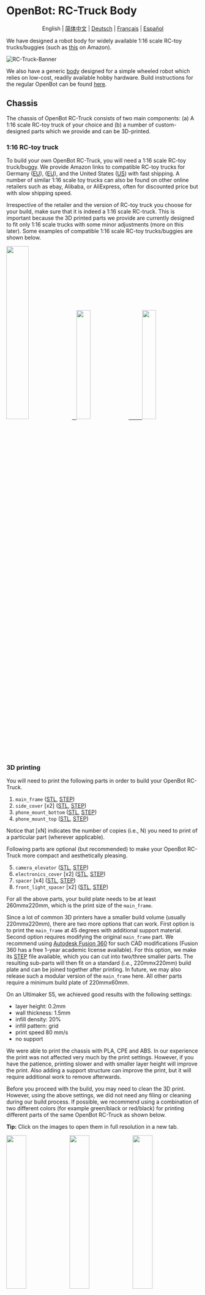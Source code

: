 # OpenBot: RC-Truck Body

<p align="center">
  <span>English</span> |
  <a href="README.zh-CN.md">简体中文</a> |
  <a href="README.de-DE.md">Deutsch</a> |
  <a href="README.fr-FR.md">Français</a> |
  <a href="README.es-ES.md">Español</a>
</p>

We have designed a robot body for widely available 1:16 scale RC-toy trucks/buggies (such as [this](https://www.amazon.de/dp/B00M3J7DJW) on Amazon).

![RC-Truck-Banner](/docs/images/rc-truck-banner.jpg)

We also have a generic [body](/body/) designed for a simple wheeled robot which relies on low-cost, readily available hobby hardware. Build instructions for the regular OpenBot can be found [here](/body/README.md). 

## Chassis

The chassis of OpenBot RC-Truck consists of two main components: (a) A 1:16 scale RC-toy truck of your choice and (b) a number of custom-designed parts which we provide and can be 3D-printed.

### 1:16 RC-toy truck

To build your own OpenBot RC-Truck, you will need a 1:16 scale RC-toy truck/buggy. We provide Amazon links to compatible RC-toy trucks for Germany ([EU](https://www.amazon.de/dp/B00M3J7DJW)), ([EU](https://www.amazon.de/dp/B088FGVYNW)), and the United States ([US](https://www.amazon.com/gp/product/B09C8XMPQ9)) with fast shipping. A number of similar 1:16 scale toy trucks can also be found on other online retailers such as ebay, Alibaba, or AliExpress, often for discounted price but with slow shipping speed. 

Irrespective of the retailer and the version of RC-toy truck you choose for your build, make sure that it is indeed a 1:16 scale RC-truck. This is important because the 3D printed parts we provide are currently designed to fit only 1:16 scale trucks with some minor adjustments (more on this later). Some examples of compatible 1:16 scale RC-toy trucks/buggies are shown below.

<p float="left">
  <a href="https://www.amazon.de/dp/B00M3J7DJW" target="_blank"> <img src="/docs/images/rc_toy_1.jpg" width="34%" /> &nbsp
  </a>
  <a href="https://www.amazon.com/gp/product/B09C8XMPQ9" target="_blank"> <img src="/docs/images/rc_toy_2.jpg" width="27%" /> &nbsp &nbsp &nbsp &nbsp
  </a>
  <a href="https://www.amazon.de/dp/B088FGVYNW" target="_blank"> <img src="/docs/images/rc_toy_3.jpg" width="27%" />
  </a>
</p>


### 3D printing

You will need to print the following parts in order to build your OpenBot RC-Truck.

1) ```main_frame``` ([STL](cad/rc_truck_body/main_frame.stl), [STEP](cad/rc_truck_body/main_frame.step))
2) ```side_cover``` \[x2\] ([STL](cad/rc_truck_body/side_cover.stl), [STEP](cad/rc_truck_body/side_cover.step))
3) ```phone_mount_bottom``` ([STL](../phone_mount/phone_mount_bottom.stl), [STEP](../phone_mount/phone_mount_bottom.step))
4) ```phone_mount_top``` ([STL](../phone_mount/phone_mount_top.stl), [STEP](../phone_mount/phone_mount_top.step))

Notice that \[xN\] indicates the number of copies (i.e., N) you need to print of a particular part (wherever applicable).

Following parts are optional (but recommended) to make your OpenBot RC-Truck more compact and aesthetically pleasing.

5) ```camera_elevator``` ([STL](cad/rc_truck_body/camera_elevator.stl), [STEP](cad/rc_truck_body/camera_elevator.step))
6) ```electronics_cover``` \[x2\] ([STL](cad/rc_truck_body/electronics_cover.stl), [STEP](cad/rc_truck_body/electronics_cover.step))
7) ```spacer``` \[x4\] ([STL](cad/rc_truck_body/spacer.stl), [STEP](cad/rc_truck_body/spacer.step))
8) ```front_light_spacer``` \[x2\] ([STL](cad/rc_truck_body/front_light_spacer.stl), [STEP](cad/rc_truck_body/front_light_spacer.step))

For all the above parts, your build plate needs to be at least 260mmx220mm, which is the print size of the ```main_frame```.

Since a lot of common 3D printers have a smaller build volume (usually 220mmx220mm), there are two more options that can work. 
First option is to print the ```main_frame``` at 45 degrees with additional support material. 
Second option requires modifying the original ```main_frame``` part. We recommend using [Autodesk Fusion 360](https://www.autodesk.com/products/fusion-360/overview) for such CAD modifications (Fusion 360 has a free 1-year academic license available). 
For this option, we make its [STEP](/body/cad/rc_truck_body/main_frame.step) file available, which you can cut into two/three smaller parts. 
The resulting sub-parts will then fit on a standard (i.e., 220mmx220mm) build plate and can be joined together after printing. 
In future, we may also release such a modular version of the ```main_frame``` here. All other parts require a minimum build plate of 220mmx60mm.

On an Ultimaker S5, we achieved good results with the following settings:

- layer height: 0.2mm
- wall thickness: 1.5mm
- infill density: 20%
- infill pattern: grid
- print speed 80 mm/s
- no support

We were able to print the chassis with PLA, CPE and ABS. In our experience the print was not affected very much by the print settings. However, if you have the patience, printing slower and with smaller layer height will improve the print. Also adding a support structure can improve the print, but it will require additional work to remove afterwards.

Before you proceed with the build, you may need to clean the 3D print. However, using the above settings, we did not need any filing or cleaning during our build process. If possible, we recommend using a combination of two different colors (for example green/black or red/black) for printing different parts of the same OpenBot RC-Truck as shown below. 

**Tip:** Click on the images to open them in full resolution in a new tab.

<p float="left">
  <img src="/docs/images/3d_print_rc_1.png" width="32%" />
  <img src="/docs/images/3d_print_rc_2.png" width="32%" /> 
  <img src="/docs/images/3d_print_rc_3.png" width="32%" />
</p>


## Assembly

While it is possible to build your OpenBot RC-Truck with a DIY approach similar to the regular OpenBot (see DIY build components and instructions for OpenBot [here](/body/README.md)), we recommend using the OpenBot [custom PCB](/body/pcb) for building and assembling the OpenBot RC-Truck. This option is recommended if you desire a cleaner build or want to build multiple OpenBot RC-Trucks. An additional advantage of using our [custom PCB](/body/pcb) is that you can use the same components to build and switch between different OpenBot bodies.

### Bill of materials

OpenBot RC-Truck mainly relies on readily available hobby electronics. We provide Amazon links for Germany (EU) and the United States (US) with fast shipping. If you have the patience to wait a bit longer, you can also get the components a lot cheaper from AliExpress (AE). You will need the following components.

#### Required components

- 1x RC-toy truck/buggy ([EU](https://www.amazon.de/dp/B00M3J7DJW), [EU](https://www.amazon.de/dp/B088FGVYNW), [US](https://www.amazon.com/gp/product/B09C8XMPQ9))
- 1x Arduino Nano ([EU](https://www.amazon.de/dp/B01MS7DUEM), [US](https://www.amazon.com/dp/B00NLAMS9C), [AE](https://www.aliexpress.com/item/32866959979.html))
- 1x OpenBot [Custom PCB](/body/pcb)
- 1x USB OTG cable ([EU](https://www.amazon.de/gp/product/B075M4CQHZ) ,[US](https://www.amazon.com/dp/B07LBHKTMM), [AE](https://www.aliexpress.com/item/10000330515850.html))
- 1x spring or rubber band ([EU](https://www.amazon.de/gp/product/B01N30EAZO/), [US](https://www.amazon.com/dp/B008RFVWU2), [AE](https://www.aliexpress.com/item/33043769059.html))
- 6x M3x25 screw ([EU](https://www.amazon.de/dp/B07KFL3SSV), [US](https://www.amazon.com/dp/B07WJL3P3X), [AE](https://www.aliexpress.com/item/4000173341865.html))
- 6x M3 nut ([EU](https://www.amazon.de/dp/B07JMF3KMD), [US](https://www.amazon.com/dp/B071NLDW56), [AE](https://www.aliexpress.com/item/32977174437.html))
- Dupont cables ([EU](https://www.amazon.de/dp/B07KYHBVR7), [US](https://www.amazon.com/dp/B07GD2BWPY), [AE](https://www.aliexpress.com/item/4000766001685.html))

#### Optional components

- 1x Ultrasonic Sensor ([EU](https://www.amazon.de/dp/B00LSJWRXU), [US](https://www.amazon.com/dp/B0852V181G/), [AE](https://www.aliexpress.com/item/32713522570.html))
- 2x On/Off Switch ([EU](https://www.amazon.de/dp/B07QB22J62), [US](https://www.amazon.com/dp/B01N2U8PK0), [AE](https://www.aliexpress.com/item/1000005699023.html))
- 4x Orange LED 5mm ([EU](https://www.amazon.de/gp/product/B01NCL0UTQ), [US](https://www.amazon.com/dp/B077XD7MVB), [AE](https://www.aliexpress.com/item/4000329069943.html))
- 4x Red LED 5mm ([EU](https://www.amazon.de/dp/B083HN3CLY), [US](https://www.amazon.com/dp/B077X95F7C), [AE](https://www.aliexpress.com/item/4000329069943.html))
- 2x White LED lamps ([EU](https://www.amazon.de/-/en/gp/product/B06XTQSZDX), [US](https://www.amazon.com/gp/product/B01N2UPAD8), [AE](https://de.aliexpress.com/item/1005002991235830.html))
- Variable Resistor for LEDs ([EU](https://www.amazon.de/gp/product/B081TXJJGV), [US](https://www.amazon.com/dp/B0711MB4TL), [AE](https://de.aliexpress.com/item/1005003610664176.html))


### Build instructions

**Tip:** Click on the images to open them in full resolution in a new tab.

1. Disassemble the RC-toy truck. Remove its top cover and unscrew the four mouting pins from the base as shown in the figures below. Keep all four mounting pins and their respective screws safe, since you will be using them to mount the ```main_frame``` onto the RC-Truck body after all the wiring is done. All compatible RC-toy trucks come with two motors: one for throttle and the other for steering, a speed controller (with a built-in 5-7V UBEC) for the throttle motor, and a 2S 7.4V LiPo battery pack. Unmount and remove the battery pack from the base of the truck and recharge it with the charger that came with the truck. Expose/losen the wire connectors for both motors as well as the UBEC output from the speed controller. In our case, the UBEC output was 6V.
    <p float="left">
      <img src="/docs/images/rc_truck_disassembly_1.JPG" width="32%" />
      <img src="/docs/images/rc_truck_disassembly_2.JPG" width="32%" /> 
      <img src="/docs/images/rc_truck_disassembly_3.JPG" width="32%" />
    </p>
2. Notice that the two dimensions d1 amd d2 (as shown below) on the ```main_frame``` are dependent on the model of the RC-toy truck used. We designed our ```main_frame``` part for [this](https://www.amazon.de/dp/B00M3J7DJW) RC-toy truck model. Based on what (1:16 scale) truck you use, you may need to adjust these dimensions slightly using the ```main_frame``` [STEP](/body/cad/rc_truck_body/main_frame.step) file. We recommend using [Autodesk Fusion 360](https://www.autodesk.com/products/fusion-360/overview) for such CAD modifications (Fusion 360 has a free 1-year academic license available). Also, note that the small wedge/triangle on the ```main_frame``` represents the forward direction.
    <p float="left">
      <img src="/docs/images/main-frame-dimensions.png" width="32%" />
      <img src="/docs/images/main-frame-direction.png" width="32%" />
    </p>   
3. (Optional) Install the ON/OFF switch for powering the robot. You can simply do this by cutting the positive wire that goes from speed controller to the battery and soldering the switch in-between the two split parts of this wire. Please ensure that the switch connectors are insulated via shrink tube or electric tape and the power cable is long enough so that the switch can fit through the rectangular opening on the back side of the ```main_frame``` after assembly (see the figure below).
    <p float="left">
      <img src="/docs/images/main-frame-switch.png" width="32%" />
      <img src="/docs/images/switch-power.jpg" width="32%" />
    </p>
4. (Optional) Install the ultrasonic sensor through the front grill of the ```main_frame```. You can use hot glue to keep it in place if needed. Gently push the connector into a straight position before putting it in place. This will make accessing the connector easier after assembly. Run the dupont cables from the ultrasonic connector all the way back to the rectangular opening on the back side of the ```main_frame```.
    <p float="left">
      <img src="/docs/images/install-ultrasonic-1.png" width="32%" />
      <img src="/docs/images/ultrasonic-sensor.jpg" width="32%" />
      <img src="/docs/images/install-ultrasonic-2.png" width="32%" />
    </p>
5. (Optional) Install the orange LEDs for the indicator signals both at front and back of the ```main_frame```. You can use hot glue to keep them in place if needed. For each side i.e., left and right, you need to connect the front and back LEDs in parallel. To achieve this, simply connect their positive and negative terminals together respectively. Similar to the ultrasonic sensor cable, run the postive and negative dupont cables from both left and right indicator signals all the way back to the rectangular opening on the back side of the ```main_frame``` where they will connect to their respective indicator signal pins (both +ve and -ve) on the PCB. 
    <p float="left">
      <img src="/docs/images/insert-leds-orange-1.png" width="32%" />
      <img src="/docs/images/orange-led.jpg" width="32%" />
      <img src="/docs/images/insert-leds-orange-2.png" width="32%" />
    </p>
**Tip:** To avoid cluttering and potential grounding mistakes during wiring, it is recommended to form a unified ground loop for the negative terminals of all the LEDs. This simply means running a wire underneath the ```main_frame``` which connects all the negative terminals of the LEDs. This ground loop can then be connected to the Arduino Nano ground pin using a single dupont cable, which is run to the rectangular opening on the back side of the ```main_frame```.

6. (Optional) Install the front LED lamps. You can use hot glue to keep the base in place and screw the lamp into its respective base through the front opening on each side. Connect both front LED lamps in parallel by connecting their positive and negative terminals together respectively. Since these lamps operate on 6V, you can connect them directly to the UBEC output by their positive terminals. Connect the negative terminals to the ground loop (see the tip above). The internal resistance of these LEDs is fairly high so there is no need to add any external resistance. After installing the LED lamps, insert and hot glue the two ```front_light_spacers``` on each side to lock the LEDs in place.
    <p float="left">
      <img src="/docs/images/insert-lamps-1.png" width="32%" />
      <img src="/docs/images/led-lamp-wiring.jpg" width="32%" />
      <img src="/docs/images/add_front_light_spacer.png" width="32%" />
    </p>
7. (Optional) Install the Red LEDs for rear lights. You can use hot glue to keep them in place if needed. Connect all four Red LEDs in parallel; i.e., connect their positive and negative terminals together repectively. The negative terminals will go to the ground, while the positive terminals will be collectively connected to the UBEC output via an appropriate voltage divider (see the next step for details on voltage divider construction). 
    <p float="left">
      <img src="/docs/images/insert-leds-red.png" width="32%" />
      <img src="/docs/images/red-led.jpg" width="32%" />
    </p>
8. (Optional) Install the voltage divider for rear Red LEDs. Most color LEDs (e.g. Red, Orange, Yellow etc.) operate on 2-3V and not the traditional 5V, which is the normal operating voltage of the Arduino Nano. Therefore, a voltage divider is needed in order to operate these LEDs safely. For indicator signals, we already have a built-in voltage divider in our custom PCB. So, you do not need to do anything for using the indicator signal (i.e., orange) LEDs. However, if you choose to add rear light i.e., Red LEDs as well, then an external voltage divider is required for them. We recommend using a variable resistor of 10kΩ or higher for making your voltage divider. Based on your UBEC output voltage (6V in our case), you need to set up a voltage divider with 2-3V output. This can be done by applying the UBEC output on the external ends of the resistor and by turning the screw on its top and monitoring the output voltage using a digital multimeter in between the ground and the middle terminal (see figure below). Once the output voltage of the variable resistance i.e., the voltage divider is set to the appropriate 2-3V range, lock its screw in place using some hot glue and fix its position underneath the ```main_frame``` in a convenient position.
    <p float="left">
      <img src="/docs/images/variable-resistor.jpg" width="32%" />
      <img src="/docs/images/voltage-divider-animation.png" width="32%" />
    </p>
9. (Optional) You can also use a single or two separate ON/OFF switches for turning the front and rear LEDs ON and OFF. Please follow instructions in Step 3 to install a switch (or multiple switches) for this purpose.
10. Now you are almost done with the wiring of the robot. At this point, take some time to ensure that all wires and connections underneath the ```main_frame``` are correct and well insulated using either shrink tube or electric tape. Use hot glue to keep any loose wires in place so they do not come in contact with the wheels or any moving parts of the robot after assembly. Make sure all cables from motors, speed controller UBEC, LEDs, and ultrasonic sensor can freely make it out of the rectangular opening on the back side of the ```main_frame```.
11. Mount the ```phone_mount_bottom``` to the ```main_frame``` using two M3x25 screws and nuts. Optionally, you can insert one or more ```camera_elevators``` in between if you would like to adjust the vertical height of your phone mount. If you use a ```camera_elevator``` you will need M3x35 or longer screws for mounting the phone mount onto the ```main_frame```.
    <p float="left">
      <img src="/docs/images/add_phone_mount_bottom.png" width="32%" />
      <img src="/docs/images/add_phone_mount_bottom_elevator.png" width="32%" /> 
    </p>
10. Insert the ```phone_mount_top``` and install the spring or rubber band.
    <p float="left">
      <img src="/docs/images/add_phone_mount_top.png" width="32%" />
    </p>
11. Insert the two ```side_covers``` into their respective slots.
    <p float="left">
      <img src="/docs/images/add_side_covers.png" width="32%" />
      <img src="/docs/images/add_side_covers_2.png" width="32%" />
    </p>    
12. Mount the ```main_frame``` onto the RC-Truck body using the four mounting pins and their respective screws. Make sure all cable connectors and the power switch for the robot are accessible through the rectangular opening on the back side of the ```main_frame``` for PCB connections. Pull out the battery connector from the triangular opening on the front of the ```main_frame```.
    <p float="left">
      <img src="/docs/images/add_main_frame_1.JPG" width="32%" />
      <img src="/docs/images/add_main_frame_2.png" width="32%" />
      <img src="/docs/images/add_main_frame_3.JPG" width="32%" />
    </p>
12. Mount the PCB with four M3x25 screws and nuts with four ```spacers``` in between on the back side of ```main_frame```. Mount the Arduino Nano onto the PCB and attach the USB OTG cable to the Arduino Nano's USB port.
    <p float="left">
      <img src="/docs/images/pcb_assembly.JPG" width="32%" />
    </p>
13. Connect the ultrasonic sensor cables to the connector marked "sonar" on the PCB. Make sure the +ve/-ve polarity and the data lines are correctly matched between the sensor and the PCB ports.
14. Connect the left and right indicator LED cables to their respective indicator signal connectors on the PCB. Ensure the correct polarity of +ve and -ve LED terminals.
15. Connect the UBEC output (+6V) to the Vin pin of the Arduino Nano (optional, Arduino can also be powered by phone), and the UBEC GND to the Arduino GND pin (next to Vin).
16. Connect the UBEC output (+6V) to the +ve terminals of the steering servo, the front LED lamps, and the rear Red LEDs through the voltage divider.
17. Connect the ground cable of the steering servo to the GND pin of Arduino as well.
18. Connect the PWM cable of the throttle servo (from the speed controller) to pin A0 on the Arduino Nano or PCB breakout.
19. Connect the PWM cable of the steering servo to pin A1 on the Arduino Nano or PCB breakout.
**Tip:** If you have created a unified ground loop for the LED wiring, then connect the ground loop cable to one of the Arduino GND pins as well. Arduino Nano has three GND pins available. If you have not constructed a ground loop, then make sure that all LEDs, the steering servo, sensors, the Arduino Nano, and the speed controller's UBEC share the same ground with appropriate wiring and connections.
21. Connect the battery pack at the front and keep it in place using some velcro or mounting tape. Having the battery at front makes it easily accessible for recharging. This placement also helps with balancing the robot weight when a smartphone is mounted on top.
22. Put on the front and back ```electronics_covers```. Pull out the USB OTG cable from the rear ```electronics_cover``` gap for connecting it to an android smartphone.
<p float="left">
      <img src="/docs/images/add_covers_1.png" width="32%" />
      <img src="/docs/images/add_covers_2.JPG" width="32%" />
    </p>

## Next

Flash the [Arduino Firmware](../../firmware/README.md)
